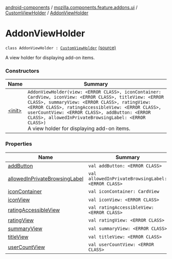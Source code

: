 [android-components](../../../index.md) / [mozilla.components.feature.addons.ui](../../index.md) / [CustomViewHolder](../index.md) / [AddonViewHolder](./index.md)

# AddonViewHolder

`class AddonViewHolder : `[`CustomViewHolder`](../index.md) [(source)](https://github.com/mozilla-mobile/android-components/blob/master/components/feature/addons/src/main/java/mozilla/components/feature/addons/ui/CustomViewHolder.kt#L38)

A view holder for displaying add-on items.

### Constructors

| Name | Summary |
|---|---|
| [&lt;init&gt;](-init-.md) | `AddonViewHolder(view: <ERROR CLASS>, iconContainer: CardView, iconView: <ERROR CLASS>, titleView: <ERROR CLASS>, summaryView: <ERROR CLASS>, ratingView: <ERROR CLASS>, ratingAccessibleView: <ERROR CLASS>, userCountView: <ERROR CLASS>, addButton: <ERROR CLASS>, allowedInPrivateBrowsingLabel: <ERROR CLASS>)`<br>A view holder for displaying add-on items. |

### Properties

| Name | Summary |
|---|---|
| [addButton](add-button.md) | `val addButton: <ERROR CLASS>` |
| [allowedInPrivateBrowsingLabel](allowed-in-private-browsing-label.md) | `val allowedInPrivateBrowsingLabel: <ERROR CLASS>` |
| [iconContainer](icon-container.md) | `val iconContainer: CardView` |
| [iconView](icon-view.md) | `val iconView: <ERROR CLASS>` |
| [ratingAccessibleView](rating-accessible-view.md) | `val ratingAccessibleView: <ERROR CLASS>` |
| [ratingView](rating-view.md) | `val ratingView: <ERROR CLASS>` |
| [summaryView](summary-view.md) | `val summaryView: <ERROR CLASS>` |
| [titleView](title-view.md) | `val titleView: <ERROR CLASS>` |
| [userCountView](user-count-view.md) | `val userCountView: <ERROR CLASS>` |
